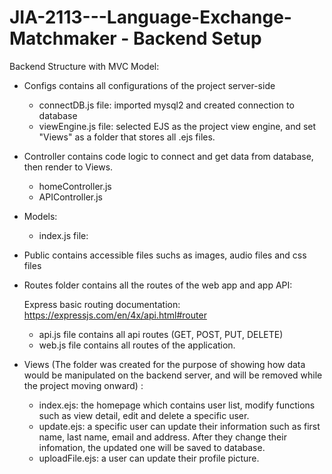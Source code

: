 # JIA-2113---Language-Exchange-Matchmaker - Backend Setup

Backend Structure with MVC Model:
- Configs contains all configurations of the project server-side
  + connectDB.js file: imported mysql2 and created connection to database
  + viewEngine.js file: selected EJS as the project view engine, and set "Views" as a folder that stores all .ejs files.
- Controller contains code logic to connect and get data from database, then render to Views.
  + homeController.js
  + APIController.js 
- Models:
  + index.js file: 
- Public contains accessible files suchs as images, audio files and css files
- Routes folder contains all the routes of the web app and app API:
    
    Express basic routing documentation: https://expressjs.com/en/4x/api.html#router
  + api.js file contains all api routes (GET, POST, PUT, DELETE)
  + web.js file contains all routes of the application.
- Views (The folder was created for the purpose of showing how data would be manipulated on the backend server, and will be removed while the project moving onward) :
  + index.ejs: the homepage which contains user list, modify functions such as view detail, edit and delete a specific user.
  + update.ejs: a specific user can update their information such as first name, last name, email and address. After they change their infomation, the updated one will be saved to database. 
  + uploadFile.ejs: a user can update their profile picture. 

